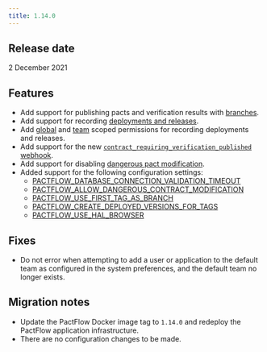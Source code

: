 ```yaml
---
title: 1.14.0
---
```


## Release date

2 December 2021

## Features

- Add support for publishing pacts and verification results with [branches](https://docs.pact.io/pact_broker/branches).
- Add support for recording [deployments and releases](https://docs.pact.io/pact_broker/recording_deployments_and_releases).
- Add [global](/docs/permissions#deployment_and_releaserecord) and [team](/docs/permissions#deployment_and_releaserecordteam) scoped permissions for recording deployments and releases.
- Add support for the new [`contract_requiring_verification_published` webhook](https://docs.pact.io/blog/2021/10/11/contract-requiring-verification-published-webhook-event).
- Add support for disabling [dangerous pact modification](https://docs.pact.io/pact_broker/configuration/settings#allow_dangerous_contract_modification).
- Added support for the following configuration settings:
  - [PACTFLOW_DATABASE_CONNECTION_VALIDATION_TIMEOUT](/docs/on-premises/environment-variables#pactflow_database_connection_validation_timeout)
  - [PACTFLOW_ALLOW_DANGEROUS_CONTRACT_MODIFICATION](/docs/on-premises/environment-variables#pactflow_allow_dangerous_contract_modification)
  - [PACTFLOW_USE_FIRST_TAG_AS_BRANCH](/docs/on-premises/environment-variables#pactflow_use_first_tag_as_branch)
  - [PACTFLOW_CREATE_DEPLOYED_VERSIONS_FOR_TAGS](/docs/on-premises/environment-variables#pactflow_create_deployed_versions_for_tags)
  - [PACTFLOW_USE_HAL_BROWSER](/docs/on-premises/environment-variables#pactflow_use_hal_browser)

## Fixes

- Do not error when attempting to add a user or application to the default team as configured in the system preferences, and the default team no longer exists.

## Migration notes

- Update the PactFlow Docker image tag to `1.14.0` and redeploy the PactFlow application infrastructure.
- There are no configuration changes to be made.
